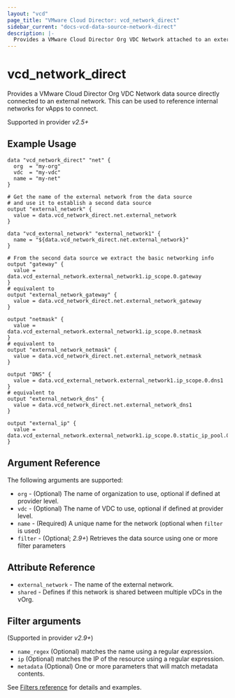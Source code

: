 ```yaml
---
layout: "vcd"
page_title: "VMware Cloud Director: vcd_network_direct"
sidebar_current: "docs-vcd-data-source-network-direct"
description: |-
  Provides a VMware Cloud Director Org VDC Network attached to an external one. This can be used to reference internal networks for vApps to connect.
---
```


# vcd\_network\_direct

Provides a VMware Cloud Director Org VDC Network data source directly connected to an external network. This can be used to reference
internal networks for vApps to connect.

Supported in provider *v2.5+*


## Example Usage

```hcl
data "vcd_network_direct" "net" {
  org  = "my-org"
  vdc  = "my-vdc"
  name = "my-net"
}

# Get the name of the external network from the data source
# and use it to establish a second data source
output "external_network" {
  value = data.vcd_network_direct.net.external_network
}

data "vcd_external_network" "external_network1" {
  name = "${data.vcd_network_direct.net.external_network}"
}

# From the second data source we extract the basic networking info
output "gateway" {
  value = data.vcd_external_network.external_network1.ip_scope.0.gateway
}
# equivalent to
output "external_network_gateway" {
  value = data.vcd_network_direct.net.external_network_gateway
}

output "netmask" {
  value = data.vcd_external_network.external_network1.ip_scope.0.netmask
}
# equivalent to
output "external_network_netmask" {
  value = data.vcd_network_direct.net.external_network_netmask
}

output "DNS" {
  value = data.vcd_external_network.external_network1.ip_scope.0.dns1
}
# equivalent to
output "external_network_dns" {
  value = data.vcd_network_direct.net.external_network_dns1
}

output "external_ip" {
  value = data.vcd_external_network.external_network1.ip_scope.0.static_ip_pool.0.start_address
}
```

## Argument Reference

The following arguments are supported:

* `org` - (Optional) The name of organization to use, optional if defined at provider level.
* `vdc` - (Optional) The name of VDC to use, optional if defined at provider level.
* `name` - (Required) A unique name for the network (optional when `filter` is used)
* `filter` - (Optional; *2.9+*) Retrieves the data source using one or more filter parameters

## Attribute Reference

* `external_network` -  The name of the external network.
* `shared` -  Defines if this network is shared between multiple vDCs in the vOrg.

## Filter arguments

(Supported in provider *v2.9+*)

* `name_regex` (Optional) matches the name using a regular expression.
* `ip` (Optional) matches the IP of the resource using a regular expression.
* `metadata` (Optional) One or more parameters that will match metadata contents.

See [Filters reference](/providers/vmware/vcd/latest/docs/guides/data_source_filters) for details and examples.
